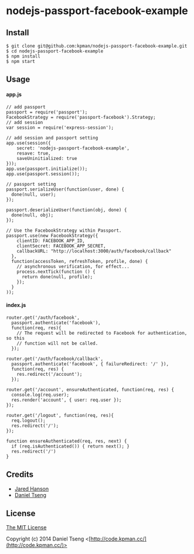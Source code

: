 nodejs-passport-facebook-example
=======================================

## Install

    $ git clone git@github.com:kpman/nodejs-passport-facebook-example.git
    $ cd nodejs-passport-facebook-example
    $ npm install
    $ npm start


## Usage

#### app.js

    // add passport
    passport = require('passport');
    FacebookStrategy = require('passport-facebook').Strategy;
    // add session
    var session = require('express-session');

    // add session and passport setting
    app.use(session({
        secret: 'nodejs-passport-facebook-example',
        resave: true,
        saveUninitialized: true
    }));
    app.use(passport.initialize());
    app.use(passport.session());

    // passport setting
    passport.serializeUser(function(user, done) {
      done(null, user);
    });

    passport.deserializeUser(function(obj, done) {
      done(null, obj);
    });

    // Use the FacebookStrategy within Passport.
    passport.use(new FacebookStrategy({
        clientID: FACEBOOK_APP_ID,
        clientSecret: FACEBOOK_APP_SECRET,
        callbackURL: "http://localhost:3000/auth/facebook/callback"
      },
      function(accessToken, refreshToken, profile, done) {
        // asynchronous verification, for effect...
        process.nextTick(function () {
          return done(null, profile);
        });
      }
    ));

#### index.js

    router.get('/auth/facebook',
      passport.authenticate('facebook'),
      function(req, res){
        // The request will be redirected to Facebook for authentication, so this
        // function will not be called.
      });

    router.get('/auth/facebook/callback', 
      passport.authenticate('facebook', { failureRedirect: '/' }),
      function(req, res) {
        res.redirect('/account');
      });

    router.get('/account', ensureAuthenticated, function(req, res) {
      console.log(req.user);
      res.render('account', { user: req.user });
    });

    router.get('/logout', function(req, res){
      req.logout();
      res.redirect('/');
    });

    function ensureAuthenticated(req, res, next) {
      if (req.isAuthenticated()) { return next(); }
      res.redirect('/')
    }

## Credits

  - [Jared Hanson](http://github.com/jaredhanson)
  - [Daniel Tseng](http://github.com/kpman)

## License

[The MIT License](http://opensource.org/licenses/MIT)

Copyright (c) 2014 Daniel Tseng <[http://code.kpman.cc/](http://code.kpman.cc/)>
